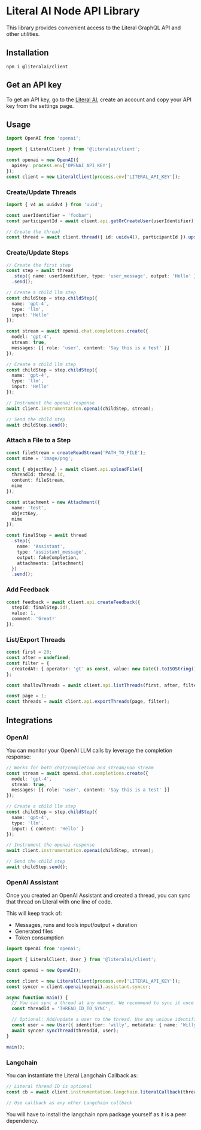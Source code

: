 # Literal AI Node API Library

This library provides convenient access to the Literal GraphQL API and other utilities.

## Installation

```shell
npm i @literalai/client
```

## Get an API key

To get an API key, go to the [Literal AI](https://cloud.getliteral.ai), create an account and copy your API key from the settings page.

## Usage

```ts
import OpenAI from 'openai';

import { LiteralClient } from '@literalai/client';

const openai = new OpenAI({
  apiKey: process.env['OPENAI_API_KEY']
});
const client = new LiteralClient(process.env['LITERAL_API_KEY']);
```

### Create/Update Threads

```ts
import { v4 as uuidv4 } from 'uuid';

const userIdentifier = 'foobar';
const participantId = await client.api.getOrCreateUser(userIdentifier);

// Create the thread
const thread = await client.thread({ id: uuidv4(), participantId }).upsert();
```

### Create/Update Steps

```ts
// Create the first step
const step = await thread
  .step({ name: userIdentifier, type: 'user_message', output: 'Hello' })
  .send();

// Create a child llm step
const childStep = step.childStep({
  name: 'gpt-4',
  type: 'llm',
  input: 'Hello'
});

const stream = await openai.chat.completions.create({
  model: 'gpt-4',
  stream: true,
  messages: [{ role: 'user', content: 'Say this is a test' }]
});

// Create a child llm step
const childStep = step.childStep({
  name: 'gpt-4',
  type: 'llm',
  input: 'Hello'
});

// Instrument the openai response
await client.instrumentation.openai(childStep, stream);

// Send the child step
await childStep.send();
```

### Attach a File to a Step

```ts
const fileStream = createReadStream('PATH_TO_FILE');
const mime = 'image/png';

const { objectKey } = await client.api.uploadFile({
  threadId: thread.id,
  content: fileStream,
  mime
});

const attachment = new Attachment({
  name: 'test',
  objectKey,
  mime
});

const finalStep = await thread
  .step({
    name: 'Assistant',
    type: 'assistant_message',
    output: fakeCompletion,
    attachments: [attachment]
  })
  .send();
```

### Add Feedback

```ts
const feedback = await client.api.createFeedback({
  stepId: finalStep.id!,
  value: 1,
  comment: 'Great!'
});
```

### List/Export Threads

```ts
const first = 20;
const after = undefined;
const filter = {
  createdAt: { operator: 'gt' as const, value: new Date().toISOString() }
};

const shallowThreads = await client.api.listThreads(first, after, filter);

const page = 1;
const threads = await client.api.exportThreads(page, filter);
```

## Integrations

### OpenAI

You can monitor your OpenAI LLM calls by leverage the completion response:

```ts
// Works for both chat/completion and stream/non stream
const stream = await openai.chat.completions.create({
  model: 'gpt-4',
  stream: true,
  messages: [{ role: 'user', content: 'Say this is a test' }]
});

// Create a child llm step
const childStep = step.childStep({
  name: 'gpt-4',
  type: 'llm',
  input: { content: 'Hello' }
});

// Instrument the openai response
await client.instrumentation.openai(childStep, stream);

// Send the child step
await childStep.send();
```

### OpenAI Assistant

Once you created an OpenAI Assistant and created a thread, you can sync that thread on Literal with one line of code.

This will keep track of:

- Messages, runs and tools input/output + duration
- Generated files
- Token consumption

```ts
import OpenAI from 'openai';

import { LiteralClient, User } from '@literalai/client';

const openai = new OpenAI();

const client = new LiteralClient(process.env['LITERAL_API_KEY']);
const syncer = client.openai(openai).assistant.syncer;

async function main() {
  // You can sync a thread at any moment. We recommend to sync it once you get a `completed` run status.
  const threadId = 'THREAD_ID_TO_SYNC';

  // Optional: Add/update a user to the thread. Use any unique identifier you like.
  const user = new User({ identifier: 'willy', metadata: { name: 'Willy' } });
  await syncer.syncThread(threadId, user);
}

main();
```

### Langchain

You can instantiate the Literal Langchain Callback as:

```ts
// Literal thread ID is optional
const cb = await client.instrumentation.langchain.literalCallback(thread.id);

// Use callback as any other Langchain callback
```

You will have to install the langchain npm package yourself as it is a peer dependency.

